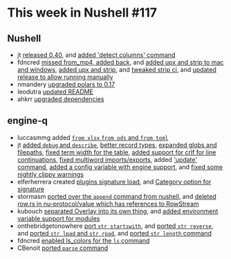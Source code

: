 # This week in Nushell #117

## Nushell

- jt [released 0.40](https://github.com/nushell/nushell/pull/4129), and [added 'detect columns' command](https://github.com/nushell/nushell/pull/4127)
- fdncred [missed from_mp4, added back](https://github.com/nushell/nushell/pull/4128), and [added upx and strip to mac and windows](https://github.com/nushell/nushell/pull/4126), [added upx and strip](https://github.com/nushell/nushell/pull/4125), and [tweaked strip ci](https://github.com/nushell/nushell/pull/4124), and [updated release to allow running manually](https://github.com/nushell/nushell/pull/4123)
- nmandery [upgraded polars to 0.17](https://github.com/nushell/nushell/pull/4122)
- leodutra [updated README](https://github.com/nushell/nushell/pull/4118)
- ahkrr [upgraded dependencies](https://github.com/nushell/nushell/pull/4116)

## engine-q

- luccasmmg added [`from xlsx` `from ods` and `from toml`](https://github.com/nushell/engine-q/pull/352)
- jt [added `debug` and `describe`](https://github.com/nushell/engine-q/pull/351), [better record types](https://github.com/nushell/engine-q/pull/350), [expanded globs and filepaths](https://github.com/nushell/engine-q/pull/348), [fixed term width for the table](https://github.com/nushell/engine-q/pull/346), [added support for crlf for line continuations](https://github.com/nushell/engine-q/pull/341), [fixed multiword imports/exports](https://github.com/nushell/engine-q/pull/336), added ['update' command](https://github.com/nushell/engine-q/pull/333), [added a config variable with engine support](https://github.com/nushell/engine-q/pull/332), and [fixed some nightly clippy warnings](https://github.com/nushell/engine-q/pull/329)
- elferherrera created [plugins signature load](https://github.com/nushell/engine-q/pull/349), and [Category option for signature](https://github.com/nushell/engine-q/pull/343)
- stormasm [ported over the `append` command from nushell](https://github.com/nushell/engine-q/pull/345), and [deleted row.rs in nu-protocol/value which has references to RowStream](https://github.com/nushell/engine-q/pull/339)
- kubouch [separated Overlay into its own thing](https://github.com/nushell/engine-q/pull/344), and [added environment variable support for modules](https://github.com/nushell/engine-q/pull/331)
- onthebridgetonowhere [port `str startswith`](https://github.com/nushell/engine-q/pull/342), and [ported `str reverse`](https://github.com/nushell/engine-q/pull/337), and [ported `str lpad` and `str rpad`](https://github.com/nushell/engine-q/pull/334), and [ported `str length` command](https://github.com/nushell/engine-q/pull/330)
- fdncred [enabled ls_colors for the `ls` command](https://github.com/nushell/engine-q/pull/340)
- CBenoit [ported `parse` command](https://github.com/nushell/engine-q/pull/338)
